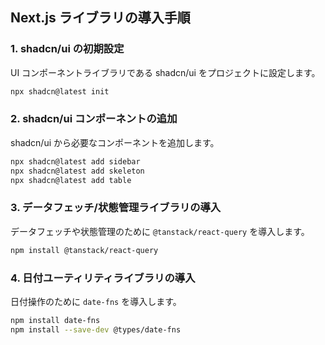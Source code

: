 ## Next.js ライブラリの導入手順

### 1. shadcn/ui の初期設定

UI コンポーネントライブラリである shadcn/ui をプロジェクトに設定します。

```bash
npx shadcn@latest init
```

### 2. shadcn/ui コンポーネントの追加

shadcn/ui から必要なコンポーネントを追加します。

```bash
npx shadcn@latest add sidebar
npx shadcn@latest add skeleton
npx shadcn@latest add table
```

### 3. データフェッチ/状態管理ライブラリの導入

データフェッチや状態管理のために `@tanstack/react-query` を導入します。

```bash
npm install @tanstack/react-query
```

### 4. 日付ユーティリティライブラリの導入

日付操作のために `date-fns` を導入します。

```bash
npm install date-fns
npm install --save-dev @types/date-fns
```